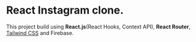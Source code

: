 # React Instagram clone.

This project build using **React.js**(React Hooks, Context API), **React Router**, [Tailwind CSS](https://tailwindcss.com/) and Firebase.
